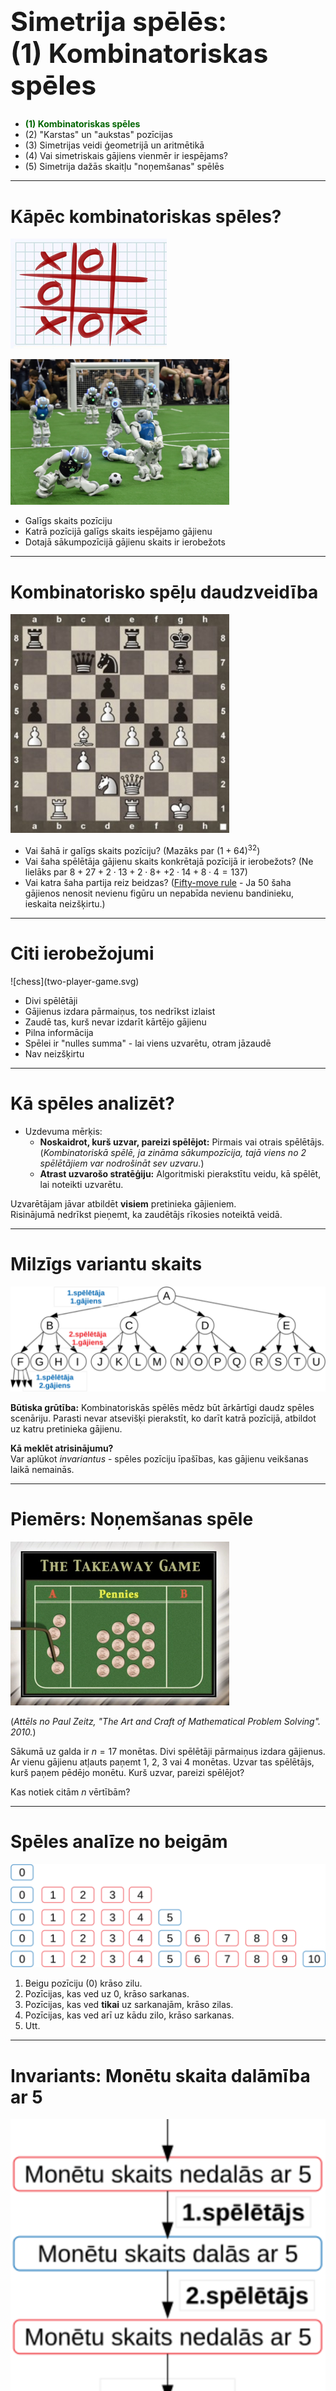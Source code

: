 # &nbsp;

<hgroup>

<h1 style="font-size:32pt">Simetrija spēlēs:<br/>
(1) Kombinatoriskas spēles</h1>

</hgroup><hgroup>

* <span style="color:darkgreen">**(1) Kombinatoriskas spēles**</span>
* (2) "Karstas" un "aukstas" pozīcijas
* (3) Simetrijas veidi ģeometrijā un aritmētikā
* (4) Vai simetriskais gājiens vienmēr ir iespējams?
* (5) Simetrija dažās skaitļu "noņemšanas" spēlēs

</hgroup>

---

# Kāpēc kombinatoriskas spēles?

<hgroup>

![tic-tac-toe](tic-tac-toe.png)

![robocup](robocup.png)

</hgroup>
<hgroup>

* Galīgs skaits pozīciju
* Katrā pozīcijā galīgs skaits iespējamo gājienu
* Dotajā sākumpozīcijā gājienu skaits ir ierobežots

</hgroup>

---

# Kombinatorisko spēļu daudzveidība

<hgroup>

![chess](chess.png)

</hgroup>

<hgroup>

* Vai šahā ir galīgs skaits pozīciju? (Mazāks par $(1+64)^{32}$)
* Vai šaha spēlētāja gājienu skaits konkrētajā pozīcijā ir ierobežots? (Ne lielāks par $8 + 27 + 
2\cdot{}13 + 2\cdot{}8+$ $+ 2\cdot{}14 + 8\cdot{}4=137$)
* Vai katra šaha partija reiz beidzas? ([Fifty-move rule](https://en.wikipedia.org/wiki/Fifty-move_rule) - Ja 50 šaha gājienos nenosit nevienu figūru un nepabīda nevienu bandinieku, ieskaita neizšķirtu.)

</hgroup>

---

# Citi ierobežojumi

<hgroup>
![chess](two-player-game.svg)
</hgroup>

<hgroup>

* Divi spēlētāji
* Gājienus izdara pārmaiņus, tos nedrīkst izlaist
* Zaudē tas, kurš nevar izdarīt kārtējo gājienu
* Pilna informācija
* Spēlei ir "nulles summa" - lai viens uzvarētu, otram jāzaudē
* Nav neizšķirtu

</hgroup>

---

# Kā spēles analizēt?

* Uzdevuma mērķis: 
    - **Noskaidrot, kurš uzvar, pareizi spēlējot:** Pirmais vai otrais spēlētājs.
(*Kombinatoriskā spēlē, ja zināma sākumpozīcija, tajā 
viens no 2 spēlētājiem var nodrošināt sev uzvaru.*)
    - **Atrast uzvarošo stratēģiju:** Algoritmiski pierakstītu veidu, kā spēlēt, lai noteikti uzvarētu.

Uzvarētājam
jāvar atbildēt **visiem** pretinieka gājieniem.  
Risinājumā nedrīkst pieņemt, ka zaudētājs rīkosies noteiktā veidā.

---

# Milzīgs variantu skaits

![Eksponenciālais sprādziens](exponential-by-four.svg)

**Būtiska grūtība:** Kombinatoriskās spēlēs mēdz būt ārkārtīgi daudz spēles scenāriju. 
Parasti nevar atsevišķi pierakstīt, ko darīt katrā pozīcijā, atbildot uz katru pretinieka gājienu.

**Kā meklēt atrisinājumu?**  
Var aplūkot *invariantus* - spēles pozīciju īpašības, kas gājienu veikšanas laikā nemainās.

---

# <lo-sample/> Piemērs: Noņemšanas spēle

<hgroup>

![Noņemšanas spēle](the-takeaway-game.png)

(*Attēls no Paul Zeitz,
"The Art and Craft of Mathematical Problem Solving". 2010.*)

</hgroup>

<hgroup>

Sākumā uz galda ir $n=17$ monētas. Divi spēlētāji pārmaiņus izdara gājienus. 
Ar vienu gājienu atļauts paņemt $1$, $2$, $3$ vai $4$ monētas. Uzvar tas spēlētājs, 
kurš paņem pēdējo monētu. Kurš uzvar, pareizi spēlējot?

Kas notiek citām $n$ vērtībām?

</hgroup>

---

# Spēles analīze no beigām

![Noņemšanas spēles stāvokļi](take-away-game-states.svg)

1. Beigu pozīciju ($0$) krāso <blue>zilu</blue>.
2. Pozīcijas, kas ved uz $0$, krāso <red>sarkanas</red>.
3. Pozīcijas, kas ved **tikai** uz sarkanajām, krāso <blue>zilas</blue>. 
4. Pozīcijas, kas ved arī uz kādu zilo, krāso <red>sarkanas</red>.
5. Utt. 

----

# Invariants: Monētu skaita dalāmība ar 5

<hgroup>

![Noņemšanas spēles stāvokļi](take-away-macrostates.svg) 

</hgroup>

<hgroup>

**Apgalvojums:** Pareizi spēlējot, pie $n=17$ uzvar 1.spēlētājs. 

**Stratēģija:** Sākumā 1.spēlētājs no $17$ monētām noņem 2 monētas.   
Turpmāk 2.spēlētājs ikreiz dalāmību ar $5$ izjauc, bet 1.spēlētājs to atjauno.  

* <blue>Dalāmība ar $5$</blue> **pēc 1.spēlētāja gājiena** ir 
<blue>*invariants*</blue> - saglabājas visā spēles gaitā.
* Monētu skaits uz galda visu laiku samazinās. 
Tas reiz kļūs $0$ (turklāt tas notiks **pēc 1.spēlētāja gājiena**).

</hgroup>

---

# Vai 1.spēlētājs var kontrolēt šo invariantu?

*Uzvarētāja stratēģijai jāspēj atbildēt uz jebkuru pretinieka gājienu.*

1. Sākumā monētu skaits $n=17$ nedalās ar $5$. Ar pirmo gājienu 
var panākt, lai $n_1 = 17-2=15$ dalītos ar $5$.
2. Pēc $i$ gājieniem pretinieks no jebkuras $n_i$ vērtības var atņemt
$1$, $2$, $3$ vai $4$. Uzvarētājs tad atņem "pretējo skaitli". 

![Noņemšanas spēles atbildes](take-away-game-responses.svg)

---

# <lo-summary/> Kas jāraksta atrisinājumā - 1

<hgroup>

![Atrisinājuma struktūra - 1](solution-structure-01.svg)

</hgroup>

<hgroup>

**Ja uzvar 1.spēlētājs:**  
Jāuzraksta, kā ar pirmo gājienu nonākt stāvoklī, kas atbilst invariantam.  
<blue>**Piemērs:** Uzvarētājs sākumā panāk, ka monētu skaits uz galda dalās ar $5$.</blue>

(*Invariants jāizdomā patstāvīgi. Dažreiz palīdz spēles analīze "no beigām".*)

</hgroup>

---

# <lo-summary/> Kas jāraksta atrisinājumā - 2

<hgroup>

![Atrisinājuma struktūra - 2](solution-structure-02.svg)

</hgroup>

<hgroup>

Turpmāk pretinieks katrā gājienā būs spiests invariantu izjaukt.  
<blue>**Piemērs:** Monētu skaits uz galda pēc zaudētāja gājiena nedalīsies ar $5$.
Savukārt uzvarētājs *pēc katra sava gājiena* atjauno
dalāmību ar $5$.</blue>

Jāuzraksta, kādēļ to var panākt atbildot uz katru pretinieka gājienu.  
<blue>**Piemērs:** Ja pretinieks atņēma $k$ monētas ($k=1,2,3,4$), tad
uzvarētājs atņem $5-k$ monētas.</blue>

</hgroup>

---

# <lo-summary/> Kas jāraksta atrisinājumā - 3

<hgroup>

![Atrisinājuma struktūra - 3](solution-structure-03.svg)

</hgroup>


<hgroup>

**Jāpamato**, ka spēle reiz beidzas.
Citiem vārdiem, spēles pozīcijas nevar turpināties neierobežoti ilgi vai "iecikloties".
Jāpamato arī, ka spēles beigu stāvoklis arī pieder invariantam, ka to 
sasniegs uzvarētājs (tas, kurš kontrolē invariantu).  
<blue>**Piemērs:** Monētu skaits visu laiku samazinās, kādreiz tas kļūs $0$. 
Tas notiks pēc 1.spēlētāja gājiena, jo arī $0$ dalās ar $5$.</blue>

</hgroup>


---

# <lo-summary/> Ja uzvar otrais...

<hgroup>

![Atrisinājuma struktūra - 4](solution-structure-04.svg)

</hgroup>

<hgroup>

**Ja uzvar 2.spēlētājs,**  
tad līdzīga atrisinājuma struktūra kā iepriekš. Nav pirmā soļa, nav jāraksta, kā 
nonākt invarianta stāvoklī. Spēles sākumstāvoklis **jau** apmierina invarianta īpašību, 2.spēlētājs to 
var saglabāt arī turpmāk, atbildot uz katru 1.spēlētāja gājienu.  
<blue>**Piemērs:** Ja sākumā ir $n=15$ monētas, tad, pareizi spēlējot, uzvar
2.spēlētājs - atbildot uz katru 1.spēlētāja gājienu, viņš allaž var 
atjaunot dalāmību ar $5$.</blue>


</hgroup>



